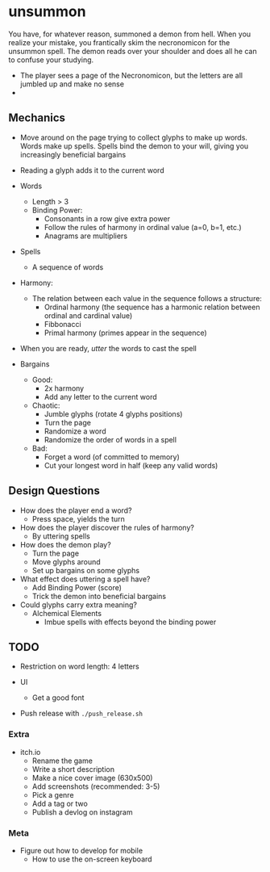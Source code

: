 # unsummon

You have, for whatever reason, summoned a demon from hell. When you realize your mistake, you frantically skim the necronomicon for the unsummon spell. The demon reads over your shoulder and does all he can to confuse your studying.

- The player sees a page of the Necronomicon, but the letters are all jumbled up and make no sense
- 

## Mechanics

- Move around on the page trying to collect glyphs to make up words. Words make up spells. Spells bind the demon to your will, giving you increasingly beneficial bargains

- Reading a glyph adds it to the current word

- Words
  - Length > 3
  - Binding Power:
    - Consonants in a row give extra power
    - Follow the rules of harmony in ordinal value (a=0, b=1, etc.)
    - Anagrams are multipliers
- Spells
  - A sequence of words
- Harmony:
  - The relation between each value in the sequence follows a structure:
    - Ordinal harmony (the sequence has a harmonic relation between ordinal and cardinal value)
    - Fibbonacci
    - Primal harmony (primes appear in the sequence)
- When you are ready, *utter* the words to cast the spell

- Bargains
  - Good:
    - 2x harmony
    - Add any letter to the current word
  - Chaotic:
    - Jumble glyphs (rotate 4 glyphs positions)
    - Turn the page
    - Randomize a word
    - Randomize the order of words in a spell
  - Bad:
    - Forget a word (of committed to memory)
    - Cut your longest word in half (keep any valid words)

## Design Questions

- How does the player end a word?
  - Press space, yields the turn
- How does the player discover the rules of harmony?
  - By uttering spells
- How does the demon play?
  - Turn the page
  - Move glyphs around
  - Set up bargains on some glyphs
- What effect does uttering a spell have?
  - Add Binding Power (score)
  - Trick the demon into beneficial bargains
- Could glyphs carry extra meaning?
  - Alchemical Elements
    - Imbue spells with effects beyond the binding power

## TODO

- Restriction on word length: 4 letters
- UI
  - Get a good font

- Push release with `./push_release.sh`

### Extra

- itch.io
  - Rename the game
  - Write a short description
  - Make a nice cover image (630x500)
  - Add screenshots (recommended: 3-5)
  - Pick a genre
  - Add a tag or two
  - Publish a devlog on instagram

### Meta

- Figure out how to develop for mobile
  - How to use the on-screen keyboard
